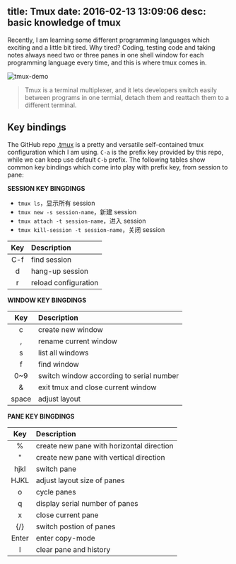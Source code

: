 title: Tmux
date: 2016-02-13 13:09:06
desc: basic knowledge of tmux
---

Recently, I am learning some different programming languages which exciting and a little bit tired. Why tired? Coding, testing code and taking notes always need two or three panes in one shell window for each programming language every time, and this is where tmux comes in.

![tmux-demo](/img/tmux-structure.png)

> Tmux is a terminal multiplexer, and it lets developers switch easily between programs in one termial, detach them and reattach them to a different terminal. 

<!-- more -->

## Key bindings

The GitHub repo [.tmux](https://github.com/gpakosz/.tmux) is a pretty and versatile self-contained tmux configuration which I am using. `C-a` is the prefix key provided by this repo, while we can keep use default `C-b` prefix. The following tables show common key bindings which come into play with prefix key, from session to pane:

**SESSION KEY BINGDINGS**

- `tmux ls`，显示所有 session
- `tmux new -s session-name`，新建 session
- `tmux attach -t session-name`，进入 session
- `tmux kill-session -t session-name`，关闭 session

| Key | Description |
|:---:|:------------|
| C-f | find session |
| d   | hang-up session |
| r   | reload configuration | 

**WINDOW KEY BINGDINGS**

| Key | Description |
|:---:|:------------| 
| c   | create new window |
| ,   | rename current window |
| s   | list all windows |
| f   | find window |
| 0~9 | switch window according to serial number |
| &   | exit tmux and close current window |
| space | adjust layout |

**PANE KEY BINGDINGS**

| Key | Description |
|:---:|:------------| 
| %   | create new pane with horizontal direction |
| "   | create new pane with vertical direction |
| hjkl | switch pane |
| HJKL | adjust layout size of panes |
| o   | cycle panes |
| q   | display serial number of panes |
| x   | close current pane |
| {/} | switch postion of panes |
| Enter | enter copy-mode |
| l   | clear pane and history |
